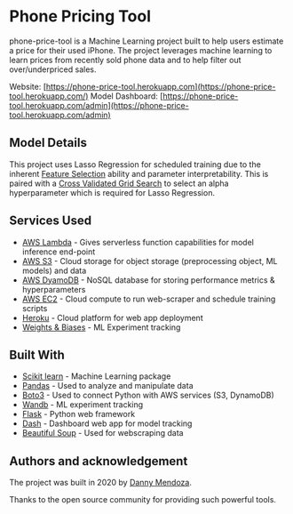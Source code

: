 # Phone Pricing Tool

phone-price-tool is a Machine Learning project built to help users estimate a price for their used iPhone. 
The project leverages machine learning to learn prices from recently sold phone data and to help filter out over/underpriced sales.

Website: [https://phone-price-tool.herokuapp.com](https://phone-price-tool.herokuapp.com/)
Model Dashboard: [https://phone-price-tool.herokuapp.com/admin](https://phone-price-tool.herokuapp.com/admin)


## Model Details

This project uses Lasso Regression for scheduled training due to the inherent 
[Feature Selection](https://jdmendoza.github.io/2019/01/24/feature-selection.html) ability and parameter interpretability.
This is paired with a [Cross Validated Grid Search](https://scikit-learn.org/stable/modules/generated/sklearn.model_selection.GridSearchCV.html) 
to select an alpha hyperparameter which is required for Lasso Regression. 
 
 
 ## Services Used
 
 * [AWS Lambda](https://aws.amazon.com/lambda/) - Gives serverless function capabilities for model inference end-point
 * [AWS S3](https://aws.amazon.com/s3) - Cloud storage for object storage (preprocessing object, ML models) and data
 * [AWS DyamoDB](https://aws.amazon.com/dynamodb/) - NoSQL database for storing performance metrics & hyperparameters 
 * [AWS EC2](https://aws.amazon.com/ec2/) - Cloud compute to run web-scraper and schedule training scripts
 * [Heroku](www.heroku.com) - Cloud platform for web app deployment
 * [Weights & Biases](https://www.wandb.com/) - ML Experiment tracking


## Built With

* [Scikit learn](https://scikit-learn.org/stable/) - Machine Learning package 
* [Pandas](https://pandas.pydata.org/) - Used to analyze and manipulate data
* [Boto3](https://aws.amazon.com/sdk-for-python/) - Used to connect Python with AWS services (S3, DynamoDB)
* [Wandb](https://www.wandb.com/) - ML experiment tracking
* [Flask](https://flask.palletsprojects.com/en/1.1.x/) - Python web framework  
* [Dash](https://plotly.com/dash/) - Dashboard web app for model tracking
* [Beautiful Soup](https://www.crummy.com/software/BeautifulSoup/) - Used for webscraping data


## Authors and acknowledgement

The project was built in 2020 by [Danny Mendoza](http://jdmendoza.github.io/). 


Thanks to the open source community for providing such powerful tools.

